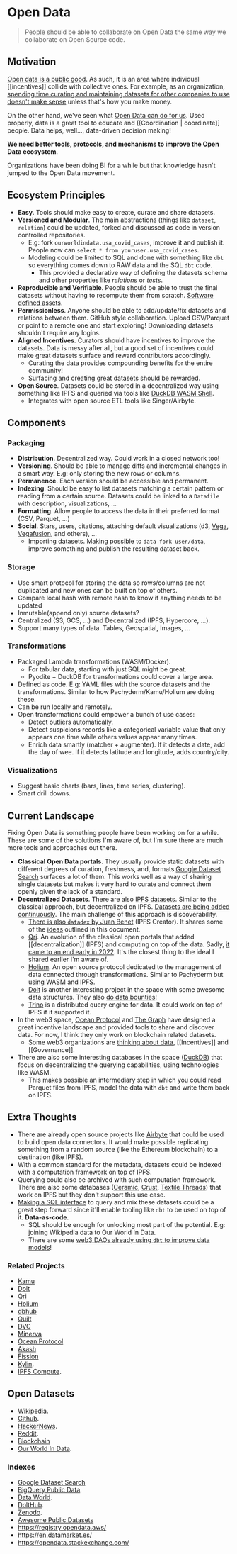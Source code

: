 # Open Data

> People should be able to collaborate on Open Data the same way we collaborate on Open Source code.

## Motivation
[Open data is a public good](https://en.wikipedia.org/wiki/Open_data#Open_Data_as_commons). As such, it is an area where individual [[incentives]] collide with collective ones. For example, as an organization, [spending time curating and maintaining datasets for other companies to use doesn't make sense](https://en.wikipedia.org/wiki/Economics_of_open_data) unless that's how you make money.

On the other hand, we've seen what [Open Data can do for us](https://twitter.com/patrickc/status/1256987283141492736). Used properly, data is a great tool to educate and [[Coordination | coordinate]] people. Data helps, well..., data-driven decision making! 

**We need better tools, protocols, and mechanisms to improve the Open Data ecosystem**.

Organizations have been doing BI for a while but that knowledge hasn't jumped to the Open Data movement.

## Ecosystem Principles
- **Easy**. Tools should make easy to create, curate and share datasets.
- **Versioned and Modular**. The main abstractions (things like `dataset`, `relation`) could be updated, forked and discussed as code in version controlled repositories.
	- E.g: fork `ourworldindata.usa_covid_cases`, improve it and publish it. People now can `select * from youruser.usa_covid_cases`.
	- Modeling could be limited to SQL and done with something like `dbt` so everything comes down to RAW data and the SQL `dbt` code.
		- This provided a declarative way of defining the datasets schema and other properties like _relations_ or _tests_.
- **Reproducible and Verifiable**. People should be able to trust the final datasets without having to recompute them from scratch. [Software defined assets](https://dagster.io/blog/software-defined-assets).
- **Permissionless**. Anyone should be able to add/update/fix datasets and relations between them. GitHub style collaboration. Upload CSV/Parquet or point to a remote one and start exploring! Downloading datasets shouldn't require any logins. 
- **Aligned Incentives**. Curators should have incentives to improve the datasets. Data is messy after all, but a good set of incentives could make great datasets surface and reward contributors accordingly.
	- Curating the data provides compounding benefits for the entire community!
	- Surfacing and creating great datasets should be rewarded.
- **Open Source**. Datasets could be stored in a decentralized way using something like IPFS and queried via tools like [DuckDB WASM Shell](https://shell.duckdb.org/).
	- Integrates with open source ETL tools like Singer/Airbyte.

## Components
### Packaging
- **Distribution**. Decentralized way. Could work in a closed network too!
- **Versioning**. Should be able to manage diffs and incremental changes in a smart way. E.g: only storing the new rows or columns.
- **Permanence**. Each version should be accessible and permanent.
- **Indexing**. Should be easy to list datasets matching a certain pattern or reading from a certain source. Datasets could be linked to a `Datafile` with description, visualizations, ...
- **Formatting**. Allow people to access the data in their preferred format (CSV, Parquet, ...)
- **Social**. Stars, users, citations, attaching default visualizations (d3, [Vega](https://vega.github.io/), [Vegafusion](https://github.com/vegafusion/vegafusion/), and others), ...
	- Importing datasets. Making possible to `data fork user/data`, improve something and publish the resulting dataset back.

### Storage
- Use smart protocol for storing the data so rows/columns are not duplicated and new ones can be built on top of others. 
- Compare local hash with remote hash to know if anything needs to be updated
- Inmutable(append only) source datasets?
- Centralized (S3, GCS, ...) and Decentralized (IPFS, Hypercore, ...).
- Support many types of data. Tables, Geospatial, Images, ...

### Transformations
- Packaged Lambda transformations (WASM/Docker). 
	- For tabular data, starting with just SQL might be great. 
	- Pyodite + DuckDB for transformations could cover a large area.
- Defined as code. E.g: YAML files with the source datasets and the transformations. Similar to how Pachyderm/Kamu/Holium are doing these.
- Can be run locally and remotely.
- Open transformations could empower a bunch of use cases:
	- Detect outliers automatically.
	- Detect suspicions records like a categorical variable value that only appears one time while others values appear many times.
	- Enrich data smartly (matcher + augmenter). If it detects a date, add the day of wee. If it detects latitude and longitude, adds country/city.

### Visualizations
- Suggest basic charts (bars, lines, time series, clustering).
- Smart drill downs.

## Current Landscape
Fixing Open Data is something people have been working on for a while. These are some of the solutions I'm aware of, but I'm sure there are much more tools and approaches out there.

- **Classical Open Data portals**. They usually provide static datasets with different degrees of curation, freshness, and, formats.[Google Dataset Search](https://datasetsearch.research.google.com) surfaces a lot of them.  This works well as a way of sharing single datasets but makes it very hard to curate and connect them openly given the lack of a standard.
- **Decentralized Datasets**. There are also [IPFS datasets](https://awesome.ipfs.io/datasets/). Similar to the classical approach, but decentralized on IPFS. [Datasets are being added continuously](https://youtu.be/-9rKtrwMkG0?t=638). The main challenge of this approach is discoverability.
	- [There is also `datadex` by Juan Benet](https://juan.benet.ai/blog/2014-03-11-discussion-scienceexchange/) (IPFS Creator). It shares some of the  [ideas](https://github.com/jbenet/data/blob/master/dev/designdoc.md) outlined in this document.
	- [Qri](https://qri.io/). An evolution of the classical open portals that added [[decentralization]] (IPFS) and computing on top of the data. Sadly, [it came to an end early in 2022](https://qri.io/winding_down). It's the closest thing to the ideal I shared earlier I'm aware of.
	- [Holium](https://docs.holium.org/). An open source protocol dedicated to the management of data connected through transformations. Similar to Pachyderm but using WASM and IPFS.
	- [Dolt](https://docs.dolthub.com/) is another interesting project in the space with some awesome data structures. They also [do data bounties](https://www.dolthub.com/repositories/dolthub/us-businesses)!
	- [Trino](https://trino.io/) is a distributed query engine for data. It could work on top of IPFS if it supported it.
- In the web3 space, [Ocean Protocol](https://oceanprotocol.com/) and [The Graph](https://thegraph.com/) have designed a great incentive landscape and provided tools to share and discover data. For now, I think they only work on blockchain related datasets.
	- Some web3 organizations are [thinking about data](https://docs.indexcoop.com/our-products/data-economy-index-data), [[Incentives]] and [[Governance]].
- There are also some interesting databases in the space ([DuckDB](https://duckdb.org/)) that focus on decentralizing the querying capabilities, using technologies like WASM.
	- This makes possible an intermediary step in which you could read Parquet files from IPFS, model the data with `dbt` and write them back on IPFS.

## Extra Thoughts
- There are already open source projects like [Airbyte](https://airbyte.com/) that could be used to build open data connectors. It would make possible replicating something from a random source (like the Ethereum blockchain) to a destination (like IPFS).
- With a common standard for the metadata, datasets could be indexed with a computation framework on top of IPFS.
- Querying could also be archived with such computation framework. There are also some databases ([Ceramic](https://ceramic.network/), [Crust](https://www.crust.network/), [Textile Threads](https://github.com/textileio/go-threads)) that work on IPFS but they don't support this use case.
- [Making a SQL interface](https://twitter.com/josephjacks_/status/1492931290416365568) to query and mix these datasets could be a great step forward since it'll enable tooling like `dbt` to be used on top of it. **Data-as-code**.
	- SQL should be enough for unlocking most part of the potential. E.g: joining Wikipedia data to Our World In Data.
	- There are some [web3 DAOs already using `dbt` to improve data models](https://github.com/MetricsDAO/harmony_dbt/tree/main/models/metrics)!

### Related Projects
- [Kamu](https://www.kamu.dev/)
- [Dolt](https://github.com/dolthub/dolt)
- [Qri](https://qri.io/)
- [Holium](https://docs.holium.org/)
- [dbhub](https://dbhub.io/)
- [Quilt](https://github.com/quiltdata/quilt)
- [DVC](https://github.com/iterative/dvc)
- [Minerva](https://github.com/bdchain/Minerva)
- [Ocean Protocol](https://oceanprotocol.com/technology/compute-to-data)
- [Akash](https://akash.network/)
- [Fission](https://fission.codes/)
- [Kylin](https://wiki.kylin.network/getting-started/project-details/project-architecture/data-analytics).
- [IPFS Compute](https://github.com/adlrocha/ipfs-compute).

## Open Datasets
- [Wikipedia](https://dumps.wikimedia.org/).
- [Github](https://www.gharchive.org/).
- [HackerNews](https://console.cloud.google.com/bigquery?p=bigquery-public-data&d=hacker_news).
- [Reddit](https://pushshift.io/).
- [Blockchain](https://github.com/blockchain-etl)
- [Our World In Data](https://github.com/owid/owid-datasets).

### Indexes
- [Google Dataset Search](https://datasetsearch.research.google.com/)
- [BigQuery Public Data](https://cloud.google.com/bigquery/public-data).
- [Data World](https://data.world/datasets/open-data).
- [DoltHub](https://www.dolthub.com/discover).
- [Zenodo](https://zenodo.org/search?page=1&size=20&q=&file_type=csv&type=dataset&sort=mostviewed).
- [Awesome Public Datasets](https://github.com/awesomedata/awesome-public-datasets)
- https://registry.opendata.aws/
- https://en.datamarket.es/
- https://opendata.stackexchange.com/